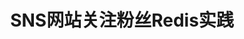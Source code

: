 ---
layout: post                                   #这个博客的布局文件
title: SNS网站关注粉丝Redis实践     #博客标题
category: 技术                                  #博客分类
tags: [Redis,sns]                                   #博客标签 
---